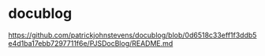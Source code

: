 # docublog 

https://github.com/patrickjohnstevens/docublog/blob/0d6518c33eff1f3ddb5e4d1ba17ebb7297711f6e/PJSDocBlog/README.md
